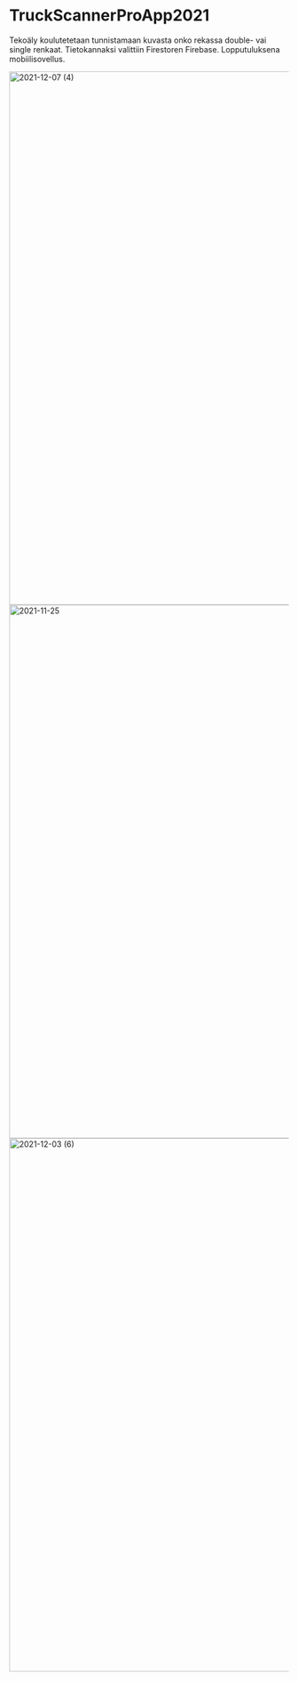 # TruckScannerProApp2021

Tekoäly koulutetetaan tunnistamaan kuvasta onko rekassa double- vai single renkaat. Tietokannaksi valittiin Firestoren Firebase. Lopputuluksena mobiilisovellus.

<img width="960" alt="2021-12-07 (4)" src="https://github.com/Sikesala93/TruckScanner/assets/73936511/37f120e5-3f47-4ee9-ae84-82feec1757d5">

<img width="960" alt="2021-11-25" src="https://github.com/Sikesala93/TruckScanner/assets/73936511/5f84b01b-b9db-489e-991c-4ba226b5c9e4">

<img width="960" alt="2021-12-03 (6)" src="https://github.com/Sikesala93/TruckScanner/assets/73936511/28247fd2-d559-456c-80cb-1e8983386eea">


